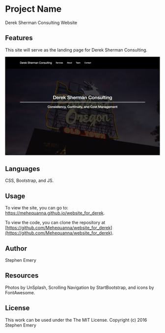 # Project Name
Derek Sherman Consulting Website

## Features
This site will serve as the landing page for Derek Sherman Consulting.

![screenshot of project](derekconsulting.png)

## Languages
CSS, Bootstrap, and JS.

## Usage
To view the site, you can go to: https://mehequanna.github.io/website_for_derek.

To view the code, you can clone the repository at [https://github.com/Mehequanna/website_for_derek](https://github.com/Mehequanna/website_for_derek).

## Author
Stephen Emery

## Resources
Photos by UnSplash, Scrolling Navigation by StartBootstrap, and icons by FontAwesome.

## License
This work can be used under the The MIT License.
Copyright (c) 2016 Stephen Emery
